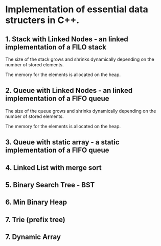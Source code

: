 # Implementation of essential data structers in C++.

## 1. Stack with Linked Nodes - an linked implementation of a FILO stack

The size of the stack grows and shrinks dynamically depending on the number of stored elements.

The memory for the elements is allocated on the heap.

## 2. Queue with Linked Nodes - an linked implementation of a FIFO queue

The size of the queue grows and shrinks dynamically depending on the number of stored elements.

The memory for the elements is allocated on the heap.

## 3. Queue with static array - a static implementation of a FIFO queue

## 4. Linked List with merge sort

## 5. Binary Search Tree - BST

## 6. Min Binary Heap

## 7. Trie (prefix tree)

## 7. Dynamic Array
